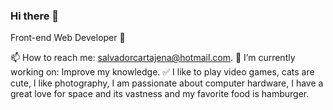 ### Hi there 👋

Front-end Web Developer 🐬

📫 How to reach me: salvadorcartajena@hotmail.com.
🧠 I’m currently working on: Improve my knowledge.
✅ I like to play video games, cats are cute, I like photography, I am passionate about computer hardware, I have a great love for space and its vastness and my favorite food is hamburger.

<!--
**Cartagena2001/Cartagena2001** is a ✨ _special_ ✨ repository because its `README.md` (this file) appears on your GitHub profile.

Here are some ideas to get you started:

- 🔭 I’m currently working on ...
- 🌱 I’m currently learning ...
- 👯 I’m looking to collaborate on ...
- 🤔 I’m looking for help with ...
- 💬 Ask me about ...
- 📫 How to reach me: ...
- 😄 Pronouns: ...
- ⚡ Fun fact: ...
-->
